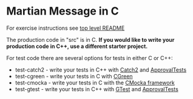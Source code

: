Martian Message in C
====================

For exercise instructions see [top level README](../README.md)

The production code in "src" is in C. **If you would like to write your production code in C++, use a different starter project.**

For test code there are several options for tests in either C or C++: 

* test-catch2 - write your tests in C++ with [Catch2](https://github.com/catchorg/Catch2) and [ApprovalTests](https://github.com/approvals/approvaltests.cpp)
* test-cgreen - write your tests in C with [CGreen](https://github.com/cgreen-devs/cgreen)
* test-cmocka - write your tests in C with the [CMocka framework](https://api.cmocka.org/)
* test-gtest - write your tests in C++ with [GTest](https://github.com/google/googletest) and [ApprovalTests](https://github.com/approvals/approvaltests.cpp)
